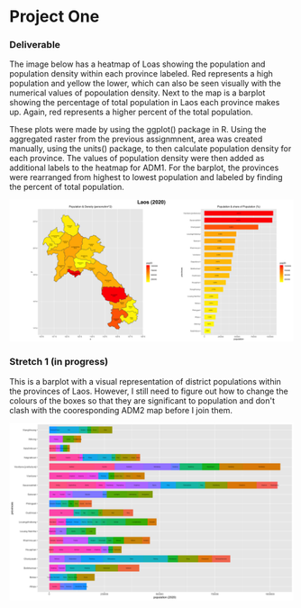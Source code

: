 # Project One

### Deliverable
The image below has a heatmap of Loas showing the population and population density within each province labeled.
Red represents a high population and yellow the lower, which can also be seen visually with the numerical values of popoulation density.
Next to the map is a barplot showing the percentage of total population in Laos each province makes up.
Again, red represents a higher percent of the total population.

These plots were made by using the ggplot() package in R.
Using the aggregated raster from the previous assignmnent, area was created manually, using the units() package, to then calculate population density for each province.
The values of population density were then added as additional labels to the heatmap for ADM1.
For the barplot, the provinces were rearranged from highest to lowest population and labeled by finding the percent of total population.

![](lao.png)

### Stretch 1 (in progress)
This is a barplot with a visual representation of district populations within the provinces of Laos.
However, I still need to figure out how to change the colours of the boxes so that they are significant to population and don't clash with the cooresponding ADM2 map before I join them.

![](adm2_bplt.png)